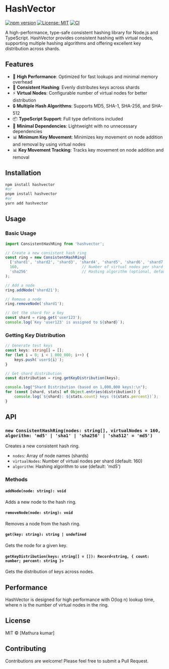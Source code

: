 # HashVector

[![npm version](https://img.shields.io/npm/v/hashvector.svg?style=flat-square)](https://www.npmjs.com/package/hashvector)
[![License: MIT](https://img.shields.io/badge/License-MIT-yellow.svg)](https://opensource.org/licenses/MIT)
[![CI](https://github.com/Torque-Lab/HashVector/actions/workflows/ci.yml/badge.svg)](https://github.com/Torque-Lab/HashVector/actions)

A high-performance, type-safe consistent hashing library for Node.js and TypeScript. HashVector provides consistent hashing with virtual nodes, supporting multiple hashing algorithms and offering excellent key distribution across shards.

## Features

- 🚀 **High Performance**: Optimized for fast lookups and minimal memory overhead
- 🔄 **Consistent Hashing**: Evenly distributes keys across shards
- ⚡ **Virtual Nodes**: Configurable number of virtual nodes for better distribution
- 🔒 **Multiple Hash Algorithms**: Supports MD5, SHA-1, SHA-256, and SHA-512
- 📦 **TypeScript Support**: Full type definitions included
- 🎯 **Minimal Dependencies**: Lightweight with no unnecessary dependencies
- 📊 **Minimum Key Movement**: Minimizes key movement on node addition and removal by using virtual nodes
- 📊 **Key Movement Tracking**: Tracks key movement on node addition and removal

## Installation

```bash
npm install hashvector
#or
pnpm install hashvector
#or
yarn add hashvector
```

## Usage

### Basic Usage

```typescript
import ConsistentHashRing from 'hashvector';

// Create a new consistent hash ring
const ring = new ConsistentHashRing(
  ['shard1', 'shard2', 'shard3', 'shard4', 'shard5', 'shard6', 'shard7', 'shard8', 'shard9', 'shard10', 'shard11', 'shard12', 'shard13', 'shard14', 'shard15', 'shard16', 'shard17', 'shard18', 'shard19', 'shard20'], // List of shards
  160,                            // Number of virtual nodes per shard
  'sha256'                        // Hashing algorithm (optional, default: 'md5')
);

// Add a node
ring.addNode('shard21');

// Remove a node
ring.removeNode('shard1');

// Get the shard for a key
const shard = ring.get('user123');
console.log(`Key 'user123' is assigned to ${shard}`);
```

### Getting Key Distribution

```typescript
// Generate test keys
const keys: string[] = [];
for (let i = 0; i < 1_000_000; i++) {
    keys.push(`user${i}`);
}

// Get shard distribution
const distribution = ring.getKeyDistribution(keys);

console.log("Shard Distribution (based on 1,000,000 keys):\n");
for (const [shard, stats] of Object.entries(distribution)) {
    console.log(`${shard}: ${stats.count} keys (${stats.percent})`);
}
```

## API

### `new ConsistentHashRing(nodes: string[], virtualNodes = 160, algorithm: 'md5' | 'sha1' | 'sha256' | 'sha512' = 'md5')`

Creates a new consistent hash ring.

- `nodes`: Array of node names (shards)
- `virtualNodes`: Number of virtual nodes per shard (default: 160)
- `algorithm`: Hashing algorithm to use (default: 'md5')

### Methods

#### `addNode(node: string): void`
Adds a new node to the hash ring.

#### `removeNode(node: string): void`
Removes a node from the hash ring.

#### `get(key: string): string | undefined`
Gets the node for a given key.

#### `getKeyDistribution(keys: string[] = []): Record<string, { count: number; percent: string }>`
Gets the distribution of keys across nodes.

## Performance

HashVector is designed for high performance with O(log n) lookup time, where n is the number of virtual nodes in the ring.

## License

MIT © [Mathura kumar]

## Contributing

Contributions are welcome! Please feel free to submit a Pull Request.
